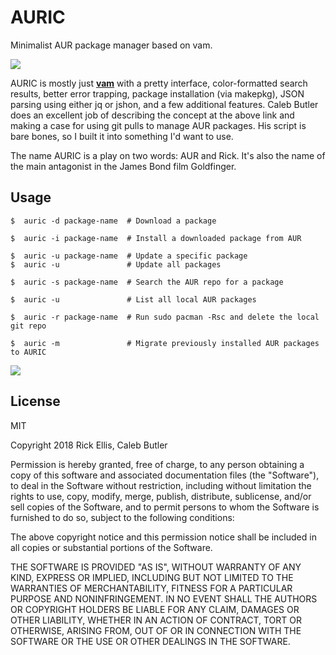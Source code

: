 # AURIC
Minimalist AUR package manager based on vam.

<img src="https://i.imgur.com/5Wwhrt6.png" />

AURIC is mostly just __[vam](https://github.com/calebabutler/vam)__ with a pretty interface, color-formatted search results, better error trapping, package installation (via makepkg), JSON parsing using either jq or jshon, and a few additional features. Caleb Butler does an excellent job of describing the concept at the above link and making a case for using git pulls to manage AUR packages. His script is bare bones, so I built it into something I'd want to use.

The name AURIC is a play on two words: AUR and Rick. It's also the name of the main antagonist in the James Bond film Goldfinger.

## Usage


    $  auric -d package-name  # Download a package

    $  auric -i package-name  # Install a downloaded package from AUR

    $  auric -u package-name  # Update a specific package
    $  auric -u               # Update all packages

    $  auric -s package-name  # Search the AUR repo for a package

    $  auric -u               # List all local AUR packages

    $  auric -r package-name  # Run sudo pacman -Rsc and delete the local git repo

    $  auric -m               # Migrate previously installed AUR packages to AURIC


<img src="https://i.imgur.com/8UBDzLI.png" />

## License

MIT

Copyright 2018 Rick Ellis, Caleb Butler

Permission is hereby granted, free of charge, to any person obtaining a copy of this software and associated documentation files (the "Software"), to deal in the Software without restriction, including without limitation the rights to use, copy, modify, merge, publish, distribute, sublicense, and/or sell copies of the Software, and to permit persons to whom the Software is furnished to do so, subject to the following conditions:

The above copyright notice and this permission notice shall be included in all copies or substantial portions of the Software.

THE SOFTWARE IS PROVIDED "AS IS", WITHOUT WARRANTY OF ANY KIND, EXPRESS OR IMPLIED, INCLUDING BUT NOT LIMITED TO THE WARRANTIES OF MERCHANTABILITY, FITNESS FOR A PARTICULAR PURPOSE AND NONINFRINGEMENT. IN NO EVENT SHALL THE AUTHORS OR COPYRIGHT HOLDERS BE LIABLE FOR ANY CLAIM, DAMAGES OR OTHER LIABILITY, WHETHER IN AN ACTION OF CONTRACT, TORT OR OTHERWISE, ARISING FROM, OUT OF OR IN CONNECTION WITH THE SOFTWARE OR THE USE OR OTHER DEALINGS IN THE SOFTWARE.